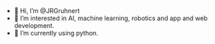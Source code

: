 - 👋 Hi, I’m @JRGruhnert
- 👀 I’m interested in AI, machine learning, robotics and app and web development.
- 🌱 I’m currently using python.

<!---
JRGruhnert/JRGruhnert is a ✨ special ✨ repository because its `README.md` (this file) appears on your GitHub profile.
You can click the Preview link to take a look at your changes.
--->
